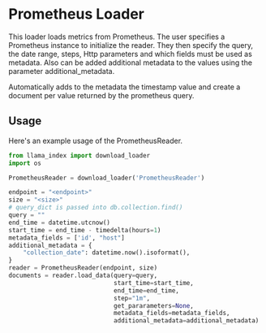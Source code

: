 # Prometheus Loader

This loader loads metrics from Prometheus. The user specifies a Prometheus instance to initialize the reader. They then specify the query, the date range, steps, Http parameters and which fields must be used as metadata. Also can be added additional metadata to the values using the parameter additional_metadata.

Automatically adds to the metadata the timestamp value and create a document per value returned by the prometheus query.

## Usage

Here's an example usage of the PrometheusReader.

```python
from llama_index import download_loader
import os

PrometheusReader = download_loader('PrometheusReader')

endpoint = "<endpoint>"
size = "<size>"
# query_dict is passed into db.collection.find()
query = ""
end_time = datetime.utcnow()
start_time = end_time - timedelta(hours=1)
metadata_fields = ['id', "host"]
additional_metadata = {
    "collection_date": datetime.now().isoformat(),
}
reader = PrometheusReader(endpoint, size)
documents = reader.load_data(query=query, 
                             start_time=start_time,
                             end_time=end_time,
                             step="1m",
                             get_pararameters=None,
                             metadata_fields=metadata_fields,
                             additional_metadata=additional_metadata)
```
